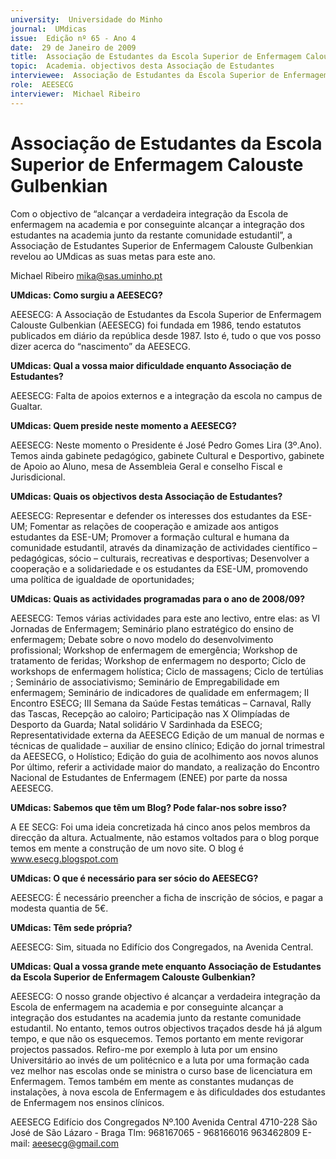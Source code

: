 ```yaml
---
university:  Universidade do Minho
journal:  UMdicas
issue:  Edição nº 65 - Ano 4
date:  29 de Janeiro de 2009
title:  Associação de Estudantes da Escola Superior de Enfermagem Calouste Gulbenkian
topic:  Academia. objectivos desta Associação de Estudantes
interviewee:  Associação de Estudantes da Escola Superior de Enfermagem Calouste Gulbenkian
role:  AEESECG 
interviewer:  Michael Ribeiro
--- 
```


# Associação de Estudantes da Escola Superior de Enfermagem Calouste Gulbenkian

Com o objectivo de “alcançar a verdadeira integração da Escola de enfermagem na academia e por conseguinte alcançar a integração dos estudantes na academia junto da restante comunidade estudantil”, a Associação de Estudantes Superior de Enfermagem Calouste Gulbenkian revelou ao UMdicas as suas metas para este ano.
 
Michael Ribeiro mika@sas.uminho.pt 


**UMdicas: Como surgiu a AEESECG?**

AEESECG: A Associação de Estudantes da Escola Superior de Enfermagem Calouste Gulbenkian (AEESECG) foi fundada em 1986, tendo estatutos publicados em diário da república desde 1987. Isto é, tudo o que vos posso dizer acerca do “nascimento” da AEESECG.
 

**UMdicas: Qual a vossa maior dificuldade enquanto Associação de Estudantes?**

AEESECG: Falta de apoios externos e a integração da escola no campus de Gualtar.
 

**UMdicas: Quem preside neste momento a AEESECG?**

AEESECG: Neste momento o Presidente é José Pedro Gomes Lira (3º.Ano). Temos ainda gabinete pedagógico, gabinete Cultural e Desportivo, gabinete de Apoio ao Aluno, mesa de Assembleia Geral e conselho Fiscal e Jurisdicional.
 

**UMdicas: Quais os objectivos desta Associação de Estudantes?**

AEESECG: Representar e defender os interesses dos estudantes da ESE-UM; Fomentar as relações de cooperação e amizade aos antigos estudantes da ESE-UM; Promover a formação cultural e humana da comunidade estudantil, através da dinamização de actividades científico – pedagógicas, sócio – culturais, recreativas e desportivas; Desenvolver a cooperação e a solidariedade e os estudantes da ESE-UM, promovendo uma política de igualdade de oportunidades; 


**UMdicas: Quais as actividades programadas para o ano de 2008/09?**

AEESECG: Temos várias actividades para este ano lectivo, entre elas: as VI Jornadas de Enfermagem; Seminário plano estratégico do ensino de enfermagem; Debate sobre o novo modelo do desenvolvimento profissional; Workshop de enfermagem de emergência; Workshop de tratamento de feridas; Workshop de enfermagem no desporto; Ciclo de workshops de enfermagem holística; Ciclo de massagens; Ciclo de tertúlias ; Seminário de associativismo; Seminário de Empregabilidade em enfermagem; Seminário de indicadores de qualidade em enfermagem; II Encontro ESECG; III Semana da Saúde Festas temáticas – Carnaval, Rally das Tascas, Recepção ao caloiro; Participação nas X Olimpíadas de Desporto da Guarda; Natal solidário V Sardinhada da ESECG; Representatividade externa da AEESECG Edição de um manual de normas e técnicas de qualidade – auxiliar de ensino clínico; Edição do jornal trimestral da AEESECG, o Holístico; Edição do guia de acolhimento aos novos alunos Por último, referir a actividade maior do mandato, a realização do Encontro Nacional de Estudantes de Enfermagem (ENEE) por parte da nossa AEESECG.
 

**UMdicas: Sabemos que têm um Blog? Pode falar-nos sobre isso?**

A EE SECG: Foi uma ideia concretizada há cinco anos pelos membros da direcção da altura.
Actualmente, não estamos voltados para o blog porque temos em mente a construção de um novo site. O blog é www.esecg.blogspot.com 

**UMdicas: O que é necessário para ser sócio do AEESECG?**

AEESECG: É necessário preencher a ficha de inscrição de sócios, e pagar a modesta quantia de 5€.
 

**UMdicas: Têm sede própria?**

AEESECG: Sim, situada no Edifício dos Congregados, na Avenida Central.
 

**UMdicas: Qual a vossa grande mete enquanto Associação de Estudantes da Escola Superior de Enfermagem Calouste Gulbenkian?**

AEESECG: O nosso grande objectivo é alcançar a verdadeira integração da Escola de enfermagem na academia e por conseguinte alcançar a integração dos estudantes na academia junto da restante comunidade estudantil.
No entanto, temos outros objectivos traçados desde há já algum tempo, e que não os esquecemos. Temos portanto em mente revigorar projectos passados. Refiro-me por exemplo à luta por um ensino Universitário ao invés de um politécnico e a luta por uma formação cada vez melhor nas escolas onde se ministra o curso base de licenciatura em Enfermagem. Temos também em mente as constantes mudanças de instalações, à nova escola de Enfermagem e às dificuldades dos estudantes de Enfermagem nos ensinos clínicos.


AEESECG 
Edifício dos Congregados Nº.100 Avenida Central 4710-228 
São José de São Lázaro - Braga 
Tlm: 968167065 - 968166016 963462809 
E-mail: aeesecg@gmail.com

